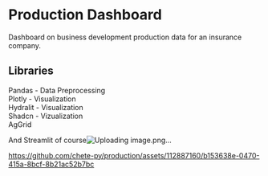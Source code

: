 # Production Dashboard
Dashboard on business development production data for an insurance company.

## Libraries
Pandas - Data Preprocessing<br>
Plotly - Visualization<br>
Hydralit - Visualization<br>
Shadcn - Vizualization<br>
AgGrid

And Streamlit of course![Uploading image.png…]()



https://github.com/chete-py/production/assets/112887160/b153638e-0470-415a-8bcf-8b21ac52b7bc
